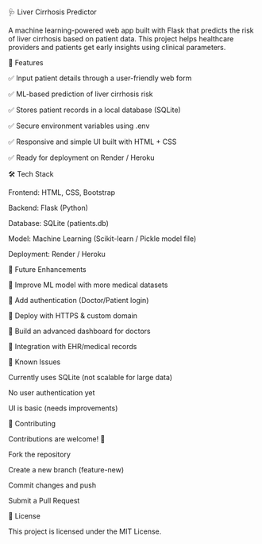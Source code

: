 🩺 Liver Cirrhosis Predictor

A machine learning-powered web app built with Flask that predicts the risk of liver cirrhosis based on patient data. This project helps healthcare providers and patients get early insights using clinical parameters.



🚀 Features

✅ Input patient details through a user-friendly web form

✅ ML-based prediction of liver cirrhosis risk

✅ Stores patient records in a local database (SQLite)

✅ Secure environment variables using .env

✅ Responsive and simple UI built with HTML + CSS

✅ Ready for deployment on Render / Heroku



🛠️ Tech Stack

Frontend: HTML, CSS, Bootstrap

Backend: Flask (Python)

Database: SQLite (patients.db)

Model: Machine Learning (Scikit-learn / Pickle model file)

Deployment: Render / Heroku


📌 Future Enhancements

🔹 Improve ML model with more medical datasets

🔹 Add authentication (Doctor/Patient login)

🔹 Deploy with HTTPS & custom domain

🔹 Build an advanced dashboard for doctors

🔹 Integration with EHR/medical records



🐞 Known Issues

Currently uses SQLite (not scalable for large data)

No user authentication yet

UI is basic (needs improvements)



🤝 Contributing

Contributions are welcome! 🎉

Fork the repository

Create a new branch (feature-new)

Commit changes and push

Submit a Pull Request


📄 License

This project is licensed under the MIT License.
